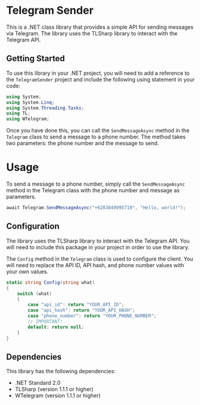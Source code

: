 # Telegram Sender

This is a .NET class library that provides a simple API for sending messages via Telegram. The library uses the TLSharp library to interact with the Telegram API.

## Getting Started

To use this library in your .NET project, you will need to add a reference to the `TelegramSender` project and include the following using statement in your code:

```csharp
using System;
using System.Linq;
using System.Threading.Tasks;
using TL;
using WTelegram;
```

Once you have done this, you can call the `SendMessageAsync` method in the `Telegram` class to send a message to a phone number. The method takes two parameters: the phone number and the message to send.

# Usage

To send a message to a phone number, simply call the `SendMessageAsync` method in the Telegram class with the phone number and message as parameters.
```csharp
await Telegram.SendMessageAsync("+6283849995719", "Hello, world!");
```

## Configuration

The library uses the TLSharp library to interact with the Telegram API. You will need to include this package in your project in order to use the library.

The `Config` method in the `Telegram` class is used to configure the client. You will need to replace the API ID, API hash, and phone number values with your own values.

```csharp
static string Config(string what)
{
    switch (what)
    {
        case "api_id": return "YOUR_API_ID";
        case "api_hash": return "YOUR_API_HASH";
        case "phone_number": return "YOUR_PHONE_NUMBER";
        // IMPORTANT!
        default: return null;
    }
}
```

## Dependencies
This library has the following dependencies:

- .NET Standard 2.0
- TLSharp (version 1.1.1 or higher)
- WTelegram (version 1.1.1 or higher)

